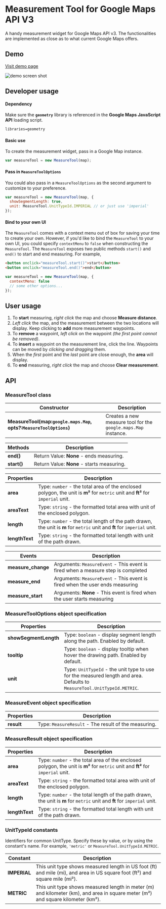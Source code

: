# Measurement Tool for Google Maps API V3

A handy measurement widget for Google Maps API v3. The functionalities are implemented as close as to what current Google Maps offers.

## Demo
[Visit demo page](http://zhenyanghua.github.io/google-maps/measure-tool/)

![demo screen shot](https://raw.githubusercontent.com/zhenyanghua/MeasureTool-GoogleMaps-V3/master/demo.jpg)

## Developer usage
#### Dependency
Make sure the **`geometry`** library is referenced in the **Google Maps JavaScript API** loading script.
```html
libraries=geometry
```
#### Basic use
To create the measurement widget, pass in a Google Map instance.
```javascript
var measureTool = new MeasureTool(map);
```
#### Pass in `MeasureToolOptions`
You could also pass in a `MeasureToolOptions` as the second argument to customize to your preference. 
```javascript
var measureTool = new MeasureTool(map, {
  showSegmentLength: true,
  unit: MeasureTool.UnitTypeId.IMPERIAL // or just use 'imperial'
});
```
#### Bind to your own UI
The `MeasureTool` comes with a context menu out of box for saving your time to create your own. However, if you'd like to bind the `MeasureTool` to your own UI, you could specify `contextMenu` to `false` when constructing the `MeasureTool`. The `MeasureTool` exposes two public methods `start()` and `end()` to start and end measuring. For example,
```html
<button onclick="measureTool.start()">start</button>
<button onclick="measureTool.end()">end</button>
```
```javascript
var measureTool = new MeasureTool(map, {
  contextMenu: false
  // some other options...
});
```

## User usage
1. To **start** measuring, *right click* the map and choose **Measure distance**.
1. *Left click* the map, and the measurement between the two locations will display. Keep clicking to **add** more measurement waypoints.
1. To **remove** a waypoint, *left click* on the waypoint *(the first point cannot be removed)*.
1. To **insert** a waypoint on the measurement line, click the line. Waypoints can be moved by *clicking and dragging* them.
1. When the *first* point and the *last* point are close enough, the **area** will display.
1. To **end** measuring, *right click* the map and choose **Clear measurement**.


## API
### MeasureTool class
|Constructor|Description|
|-----------|-----------|
|**MeasureTool(map:`google.maps.Map`, opts?:`MeasureToolOptions`)**|Creates a new measure tool for the `google.maps.Map` instance.|

|Methods|Description|
|-------|-----------|
|**end()**|Return Value: **None** - ends measuring.|
|**start()**|Return Value: **None** - starts measuring.|

|Properties|Description|
|----------|-----------|
|**area**|Type: `number` - the total area of the enclosed polygon, the unit is **m²** for `metric` unit and **ft²** for `imperial` unit.|
|**areaText**|Type: `string` - the formatted total area with unit of the enclosed polygon.|
|**length**|Type: `number` - the total length of the path drawn, the unit is **m** for `metric` unit and **ft** for `imperial` unit.|
|**lengthText**|Type: `string` - the formatted total length with unit of the path drawn.|

|Events|Description|
|------|-----------|
|**measure_change**|Arguments: `MeasureEvent` - This event is fired when a measure step is completed|
|**measure_end**|Arguments: `MeasureEvent` - This event is fired when the user ends measuring|
|**measure_start**|Arguments: **None** - This event is fired when the user starts measuring|

### MeasureToolOptions object specification
|Properties|Description|
|----------|-----------|
|**showSegmentLength**|Type: `boolean` - display segment length along the path. Enabled by default.|
|**tooltip**|Type: `boolean` - display tooltip when hover the drawing path. Enabled by default.|
|**unit**|Type: `UnitTypeId` - the unit type to use for the measured length and area. Defaults to `MeasureTool.UnitTypeId.METRIC`.|

### MeasureEvent object specification
|Properties|Description|
|----------|-----------|
|**result**|Type: `MeasureResult` - The result of the measuring.|

### MeasureResult object specification
|Properties|Description|
|----------|-----------|
|**area**|Type: `number` - the total area of the enclosed polygon, the unit is **m²** for `metric` unit and **ft²** for `imperial` unit.|
|**areaText**|Type: `string` - the formatted total area with unit of the enclosed polygon.|
|**length**|Type: `number` - the total length of the path drawn, the unit is **m** for `metric` unit and **ft** for `imperial` unit.|
|**lengthText**|Type: `string` - the formatted total length with unit of the path drawn.|

### UnitTypeId constants
Identifiers for common UnitType. Specify these by value, or by using the constant's name. For example, `'metric'` or `MeasureTool.UnitTypeId.METRIC`.

|Constant|Description|
|--------|-----------|
|**IMPERIAL**|This unit type shows measured length in US foot (ft) and mile (mi), and area in US square foot (ft²) and square mile (mi²).|
|**METRIC**|This unit type shows measured length in meter (m) and kilometer (km), and area in square meter (m²) and square kilometer (km²).|
